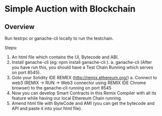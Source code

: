 # Simple Auction with Blockchain

## Overview

Run testrpc or ganache-cli locally to run the testchain. 

Steps:

1. An html file which contains the UI, Bytecode and ABI.
2. Install ganache-cli (eg: npm install ganache-cli ).
	a. ganache-cli  (After you have run this, you should have a Test Chain Running which serves on port 8545).
3. Goto your Solidity IDE REMEX (http://remix.ethereum.org/)
	a. Connect to web3 (REMIX -> RUN -> Web3 connector using REMIX IDE Chrome browser) to the ganache-cli running on port 8545
4. Now you can develop Smart Contracts in this Remix Compiler with all its feature while having our local Ethereum Chain running.
5. Amend html file with ByteCode and AMI (you can get the bytecode and API and paste it into your html file).
